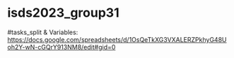 # isds2023_group31


#tasks_split & Variables: https://docs.google.com/spreadsheets/d/1OsQeTkXG3VXALERZPkhyG48Uoh2Y-wN-cGQrY913NM8/edit#gid=0 
